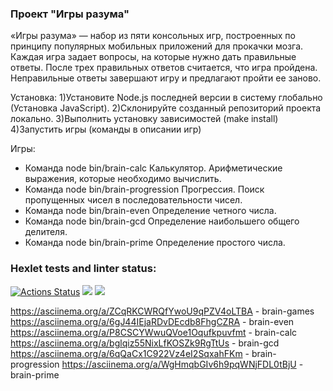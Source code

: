 ### Проект "Игры разума"
«Игры разума» — набор из пяти консольных игр, построенных по принципу популярных мобильных приложений для прокачки мозга. Каждая игра задает вопросы, на которые нужно дать правильные ответы. После трех правильных ответов считается, что игра пройдена. Неправильные ответы завершают игру и предлагают пройти ее заново. 

Установка:
1)Установите Node.js последней версии в систему глобально (Установка JavaScript).
2)Склонируйте созданный репозиторий проекта локально.
3)Выполнить установку зависимостей (make install)
4)Запустить игры (команды в описании игр)

Игры:
* Команда node bin/brain-calc Калькулятор. Арифметические выражения, которые необходимо вычислить.
* Команда node bin/brain-progression Прогрессия. Поиск пропущенных чисел в последовательности чисел.
* Команда node bin/brain-even Определение четного числа.
* Команда node bin/brain-gcd Определение наибольшего общего делителя.
* Команда node bin/brain-prime Определение простого числа.

### Hexlet tests and linter status:
[![Actions Status](https://github.com/Mikhail1332/frontend-project-44/workflows/hexlet-check/badge.svg)](https://github.com/Mikhail1332/frontend-project-44/actions)
<a href="https://codeclimate.com/github/Mikhail1332/frontend_project_1/maintainability"><img src="https://api.codeclimate.com/v1/badges/1741b819818cb5760dfd/maintainability" /></a>
<a href="https://codeclimate.com/github/Mikhail1332/frontend_project_1/test_coverage"><img src="https://api.codeclimate.com/v1/badges/1741b819818cb5760dfd/test_coverage" /></a>

https://asciinema.org/a/ZCqRKCWRQfYwoU9qPZV4oLTBA - brain-games
https://asciinema.org/a/6gJ44IEjaRDvDEcdb8FhgCZRA - brain-even
https://asciinema.org/a/P8CSCYWwuQVoe1Oqufkpuvfmt - brain-calc
https://asciinema.org/a/bglqiz55NixLfKOSZk9RgTtUs - brain-gcd
https://asciinema.org/a/6qQaCx1C922Vz4eI2SqxahFKm - brain-progression
https://asciinema.org/a/WgHmqbGIv6h9pqWNjFDL0tBjU - brain-prime

